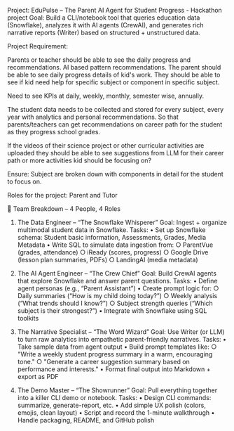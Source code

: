 Project: EduPulse – The Parent AI Agent for Student Progress - Hackathon project
    Goal: Build a CLI/notebook tool that queries education data (Snowflake), analyzes it with AI agents (CrewAI), and generates rich narrative reports (Writer) based on structured + unstructured data.

Project Requirement: 

Parents or teacher should be able to see the daily progress and recommendations. AI based pattern recommendations.
The parent should be able to see daily progress details of kid's work. 
They should be able to see if kid need help for specific subject or component in specific subject.

Need to see KPIs at daily, weekly, monthly, semester wise, annually.

The student data needs to be collected and stored for every subject, every year with analytics and personal recommendations. So that parents/teachers can get recommendations on career path for the student as they progress school grades.

If the videos of their science project or other curricular activities are uploaded they should be able to see suggestions from LLM for their career path or more activities kid should be focusing on?

Ensure: Subject are broken down with components in detail for the student to focus on.

Roles for the project: Parent and Tutor


👥 Team Breakdown – 4 People, 4 Roles
1. The Data Engineer – “The Snowflake Whisperer”
Goal: Ingest + organize multimodal student data in Snowflake.
Tasks:
    • Set up Snowflake schema: Student basic information, Assessments, Grades, Media Metadata
    • Write SQL to simulate data ingestion from:
        ○ ParentVue (grades, attendance)
        ○ iReady (scores, progress)
        ○ Google Drive (lesson plan summaries, PDFs)
        ○ LandingAI (media metadata)

2. The AI Agent Engineer – “The Crew Chief”
Goal: Build CrewAI agents that explore Snowflake and answer parent questions.
Tasks:
    • Define agent personas (e.g., “Parent Assistant”)
    • Create prompt logic for:
        ○ Daily summaries (“How is my child doing today?”)
        ○ Weekly analysis (“What trends should I know?”)
        ○ Subject strength queries (“Which subject is their strongest?”)
    • Integrate with Snowflake using SQL toolkits

3. The Narrative Specialist – “The Word Wizard”
Goal: Use Writer (or LLM) to turn raw analytics into empathetic parent-friendly narratives.
Tasks:
    • Take sample data from agent output
    • Build prompt templates like:
        ○ "Write a weekly student progress summary in a warm, encouraging tone."
        ○ "Generate a career suggestion summary based on performance and interests."
    • Format final output into Markdown + export as PDF

4. The Demo Master – “The Showrunner”
Goal: Pull everything together into a killer CLI demo or notebook.
Tasks:
    • Design CLI commands: summarize, generate-report, etc.
    • Add simple UX polish (colors, emojis, clean layout)
    • Script and record the 1-minute walkthrough
    • Handle packaging, README, and GitHub polish
